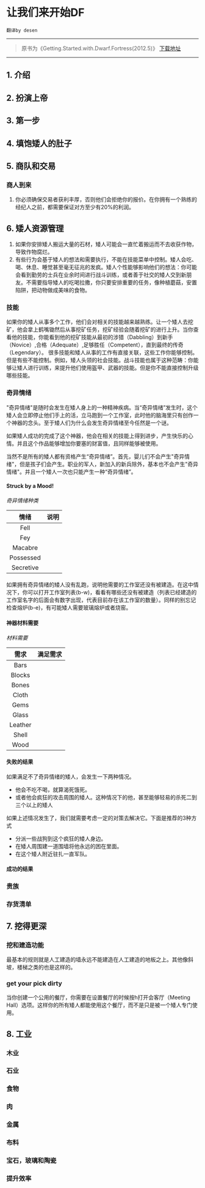 # 让我们来开始DF 
`翻译by desen`

----

> 原书为《Getting.Started.with.Dwarf.Fortress(2012.5)》
> [下载地址]()
>
-----

## 1. 介绍
## 2. 扮演上帝
## 3. 第一步
## 4. 填饱矮人的肚子
## 5. 商队和交易

### 商人到来
1. 你必须确保交易者获利丰厚，否则他们会拒绝你的报价。在你拥有一个熟练的经纪人之前，都需要保证对方至少有20%的利润。

## 6. 矮人资源管理
1. 如果你安排矮人搬运大量的石材，矮人可能会一直忙着搬运而不去收获作物，导致作物腐烂。
2. 有些行为会基于矮人的想法和需要执行，不能在技能菜单中控制。矮人会吃、喝、休息、睡觉甚至毫无征兆的发疯。矮人个性能够影响他们的想法：你可能会看到勤劳的士兵在业余时间进行战斗训练，或者善于社交的矮人交到新朋友。不需要指导矮人的吃喝拉撒，你只要安排重要的任务，像种植蘑菇，安置陷阱，把动物做成美味的食物。

### 技能
如果你的矮人从事多个工作，他们会对相关的技能越来越熟练。让一个矮人去挖矿，他会拿上鹤嘴锄然后从事挖矿任务，挖矿经验会随着挖矿的进行上升。当你查看他的技能，你能看到他的挖矿技能从最初的涉猎（Dabbling）到新手（Novice）,合格（Adequate）,足够胜任（Competent），直到最终的传奇（Legendary）。
很多技能和矮人从事的工作有直接关联，这些工作你能够控制。但是有些不能控制。例如，矮人头领的社会技能。战斗技能也属于这种范畴：你能够让矮人进行训练，来提升他们使用盔甲、武器的技能。但是你不能直接控制升级哪些技能。

### 奇异情绪
"奇异情绪"是随时会发生在矮人身上的一种精神疾病。当“奇异情绪”发生时，这个矮人会立即停止他们手上的活，立马跑到一个工作室，此时他的脑海里只有创作一个神器的念头。至于矮人们为什么会发生奇异情绪至今任然是一个谜。

如果矮人成功的完成了这个神器，他会在相关的技能上得到进步，产生快乐的心情。并且这个作品能够增加你要塞的财富值，且同样能够被使用。

当然不是所有的矮人都有资格产生“奇异情绪”。首先，婴儿们不会产生"奇异情绪"，但是孩子们会产生。职业的军人，新加入的新兵除外，基本也不会产生"奇异情绪"。并且一个矮人一次也只能产生一种“奇异情绪”。

#### Struck by a Mood!

*奇异情绪种类*

|    情绪     | 说明   |
| :-------: | :--- |
|   Fell    |      |
|    Fey    |      |
|  Macabre  |      |
| Possessed |      |
| Secretive |      |

#### 
如果拥有奇异情绪的矮人没有乱跑，说明他需要的工作室还没有被建造。在这中情况下，你可以打开工作室列表(b-w)，看看有哪些还没有被建造（列表已经建造的工作室名字的后面会有数字出现，代表目前存在该工作室的数量）。同样的别忘记检查熔炉(b-e)，有可能矮人需要玻璃熔炉或者烧窑。

#### 神器材料需要

*材料需要*

|   需求    | 满足需求 |
| :-----: | :--: |
|  Bars   |      |
| Blocks  |      |
|  Bones  |      |
|  Cloth  |      |
|  Gems   |      |
|  Glass  |      |
| Leather |      |
|  Shell  |      |
|  Wood   |      |

#### 失败的结果
如果满足不了奇异情绪的矮人，会发生一下两种情况。
- 他会不吃不喝，就算渴死饿死。
- 或者他会疯狂的攻击周围的矮人。这种情况下的他，甚至能够轻易的杀死二到三个以上的矮人

如果上述情况发生了，我们就需要考虑一定的对策去解决它。下面是推荐的3种方式
- 分派一些战狗到这个疯狂的矮人身边。
- 在矮人周围建一道围墙将他永远的困在里面。
- 在这个矮人附近驻扎一直军队。


#### 成功的结果

### 贵族

### 存货清单

## 7. 挖得更深

### 挖和建造功能
最基本的规则就是人工建造的墙永远不能建造在人工建造的地板之上。其他像斜坡，楼梯之类的也是这样的。

### get your pick dirty
当你创建一个公用的餐厅，你需要在设置餐厅的时候按h打开会客厅（Meeting Hall）选项。这样你的所有矮人都能使用这个餐厅，而不是只是被一个矮人专门使用。


## 8. 工业

### 木业
###	石业
### 食物
### 肉
### 金属
### 布料
### 宝石，玻璃和陶瓷
### 提升效率